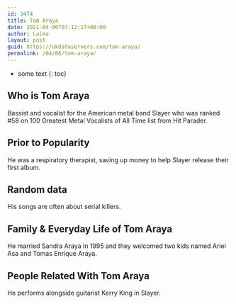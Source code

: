 ```yaml
---
id: 3474
title: Tom Araya
date: 2021-04-06T07:12:17+00:00
author: Laima
layout: post
guid: https://ukdataservers.com/tom-araya/
permalink: /04/06/tom-araya/
---
```


* some text
{: toc}


## Who is Tom Araya
                  
                  
                  
Bassist and vocalist for the American metal band Slayer who was ranked #58 on 100 Greatest Metal Vocalists of All Time list from Hit Parader.
                  
              
            
              
            
                
                
                
## Prior to Popularity
                  
                  
                  
He was a respiratory therapist, saving up money to help Slayer release their first album.
                  
              
            
              
            
                
                
                
## Random data
                  
                  
                  
His songs are often about serial killers.
                  
              
            
              
            
                
                
                
## Family & Everyday Life of Tom Araya
                  
                  
                  
He married Sandra Araya in 1995 and they welcomed two kids named Ariel Asa and Tomas Enrique Araya.
                  
              
            
              
            
                
                
                
## People Related With Tom Araya
                  
                  
                  
He performs alongside guitarist Kerry King in Slayer.
                  
              
            
              
            
                
              
            
              
              
            
            
              
            
          
          
          